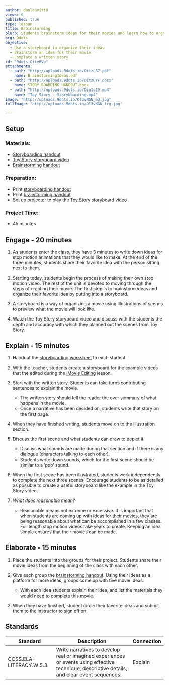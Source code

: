 ```yaml
---
author: danleavitt0
views: 0
published: true
type: lesson
title: Brainstorming
blurb: Students brainstorm ideas for their movies and learn how to organize those ideas by creating a storyboard.
org: 9dots
objective: 
  - Use a storyboard to organize their ideas
  - Brainstorm an idea for their movie
  - Complete a written story
id: "9dots-OitvRVo"
attachments: 
  - path: "http://uploads.9dots.io/OitzL87.pdf"
    name: BrainstormingIdeas.pdf
  - path: "http://uploads.9dots.io/OitzUYF.docx"
    name: STORY BOARDING HANDOUT.docx
  - path: "http://uploads.9dots.io/Oiu1c19.mp4"
    name: "Toy Story - Storyboarding.mp4"
image: "http://uploads.9dots.io/Ol3vNGN_md.jpg"
fullImage: "http://uploads.9dots.io/Ol3vNGN_lrg.jpg"

---
```


## Setup

### Materials:

- [Storyboarding handout](http://uploads.9dots.io/OitzUYF.docx)
- [Toy Story storyboard video](http://uploads.9dots.io/Oiu1c19.mp4)
- [Brainstorming handout](http://uploads.9dots.io/OitzL87.pdf)

### Preparation:

- Print [storyboarding handout](http://uploads.9dots.io/OitzUYF.docx)
- Print [brainstorming handout](http://uploads.9dots.io/OitzL87.pdf)
- Set up projector to play the [Toy Story storyboard video](http://uploads.9dots.io/Oiu1c19.mp4)

### Project Time:

- 45 minutes

## Engage - 20 minutes

1. As students enter the class, they have 3 minutes to write down ideas for stop motion animations that they would like to make. At the end of the three minutes, students share their favorite idea with the person sitting next to them.

2. Starting today, students begin the process of making their own stop motion video. The rest of the unit is devoted to moving through the steps of creating their movie. The first step is to brainstorm ideas and organize their favorite idea by putting into a storyboard.

3. A storyboard is a way of organizing a movie using illustrations of scenes to preview what the movie will look like.

4. Watch the Toy Story storyboard video and discuss with the students the depth and accuracy with which they planned out the scenes from Toy Story.

## Explain - 15 minutes

1. Handout the [storyboarding worksheet](http://uploads.9dots.io/OitzUYF.docx) to each student. 

2. With the teacher, students create a storyboard for the example videos that the edited during the [iMovie Editing](http://www.9dots.io/9dots/OitcWZ5) lesson. 

3. Start with the written story. Students can take turns contributing sentences to explain the movie. 
	- The written story should tell the reader the over summary of what happens in the movie. 
    - Once a narrative has been decided on, students write that story on the first page. 

4. When they have finished writing, students move on to the illustration section. 

5. Discuss the first scene and what students can draw to depict it. 
	- Discuss what sounds are made during that section and if there is any dialogue (characters talking to each other). 
	- Students write down sounds, which for the first scene should be similar to  a ’pop’ sound.

6. When the first scene has been illustrated, students work independently to complete the next three scenes. Encourage students to be as detailed as possible to create a useful storyboard like the example in the Toy Story video.

7. _What does reasonable mean?_
	- Reasonable means not extreme or excessive. It is important that when students are coming up with ideas for their movies, they are being reasonable about what can be accomplished in a few classes. Full length stop motion videos take years to create. Keeping an idea simple ensures that their movies can be made.

## Elaborate - 15 minutes

1. Place the students into the groups for their project. Students share their movie ideas from the beginning of the class with each other.

2. Give each group the [brainstorming handout](http://uploads.9dots.io/OitzL87.pdf). Using their ideas as a platform for more ideas, groups come up with five movie ideas. 
	- With each idea students explain their idea, and list the materials they would need to complete this movie.

3. When they have finished, student circle their favorite ideas and submit them to the instructor to sign off on.

## Standards

Standard | Description | Connection
-------- | ----------- | ----------
CCSS.ELA-LITERACY.W.5.3 | Write narratives to develop real or imagined experiences or events using effective technique, descriptive details, and clear event sequences. | Explain

